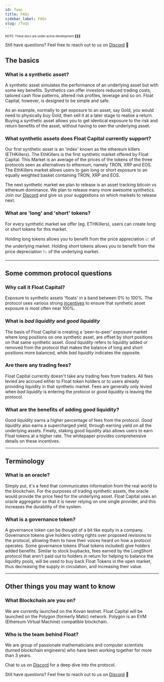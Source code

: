 ```yaml
---
id: faqs
title: FAQs
sidebar_label: FAQs
slug: /faqs
---
```


<sub><sup> NOTE: These docs are under active development 👷‍♀️👷 </sup></sub>

Still have questions? Feel free to reach out to us on [Discord](https://discord.gg/qesr2KZAhn) 🙏

## The basics

<!-- ### What is Float Capital? -->

### What is a synthetic asset?

A synthetic asset simulates the performance of an underlying asset but with some key benefits. Synthetics can offer investors reduced trading costs, tailored cash flow patterns, altered risk profiles, leverage and so on. Float Capital, however, is designed to be simple and safe.

As an example, normally to get exposure to an asset, say Gold, you would need to physically buy Gold, then sell it at a later stage to realise a return. Buying a synthetic asset allows you to get identical exposure to the risk and return benefits of the asset, without having to own the underlying asset.

### What synthetic assets does Float Capital currently support?

Our first synthetic asset is an 'index' known as the ethereum killers (ETHKillers). The EthKillers is the first synthetic market offered by Float Capital. This Market is an average of the prices of the tokens of the three protocols seen as alternatives to ethereum, namely TRON, XRP and EOS. The EthKillers market allows users to gain long or short exposure to an equally weighted basket containing TRON, XRP and EOS.

The next synthetic market we plan to release is an asset tracking bitcoin vs ethereum dominance. We plan to release many more awesome synthetics. Join our [Discord](https://discord.gg/qesr2KZAhn) and give us your suggestions on which markets to release next.

### What are 'long' and 'short' tokens?

For every synthetic market we offer (eg. ETHKillers), users can create long or short tokens for this market.

Holding long tokens allows you to benefit from the price appreciation 📈 of the underlying market. Holding short tokens allows you to benefit from the price depreciation 📉 of the underlying market.

<!-- ### What makes Float Capital different?

Float Capital is designed to be simple and safe: to be easy to use and transparent.

Not over collateralized
...
-->

<!-- ### Long tokens vs Short tokens vs Float tokens.. the differences.

Holders of Long tokens benefit from increases in the price of the underlying market. Holders of Short tokens benefit from decreases in the price of the underlying market. Each market has its own pair of long and short tokens. Holders of Float tokens will benefit from the routine retirement of the Float token done by the LongShort protocol. The Float Token is the governance token and holders will therefore have a say regarding changes to the protocol in the future. -->

---

## Some common protocol questions

### Why call it Float Capital?

Exposure to synthetic assets 'floats' in a band between 0% to 100%. The protocol uses various strong [incentives](/docs/overview) to ensure that synthetic asset exposure is most often near 100%.

### What is _bad liquidity_ and _good liquidity_

The basis of Float Capital is creating a 'peer-to-peer' exposure market where long positions on one synthetic asset, are offset by short positions on that same synthetic asset. _Good liquidity_ refers to liquidity added or removed from the protocol that makes the balance of long and short positions more balanced, while _bad liquidity_ indicates the opposite.

### Are there any trading fees?

Float Capital currently doesn't take any trading fees from traders. All fees levied are accrued either to Float token holders or to users already providing liquidity in that synthetic market. Fees are generally only levied when _bad liquidity_ is entering the protocol or _good liquidity_ is leaving the protocol.

### What are the benefits of adding good liquidity?

_Good liquidity_ earns a higher percentage of fees from the protocol. _Good liquidity_ also earns a supercharged yield, through earning yield on all the underlying assets. Finally, staking good liquidity also allows users to earn Float tokens at a higher rate. The whitepaper provides comprehensive details on these incentives.

<!-- Underlying protocol assets generate yield
On the dashboard there will be an indication of the imbalance between the long side liquidity and the short side liquidity. By watching this and taking adding good liquidity, you will be rewarded with the interest on all the liquidity of both sides of the market. The liquidity is deposited in [Aave](https://aave.com) where the token earns interest. -->

<!-- ### Why hold Float governance tokens?

Holders of Float tokens will benefit from the routine retirement of the Float token done by the LongShort protocol using any fees left over after rewarding holders of the Long or Short token that's least in favor. The Float Token is the governance token and therefore holders will also have a say regarding changes to the protocol in the future. -->

<!-- ### Will I really be able to stay completely anonymous?

Yes. KYC (Know Your Customer) is a due diligence process that traditional financial institutions are legally required to perform on you. It's completely normal for a traditional brokerage to know almost everything important about your financial life before they onboard you. -->

<!-- With DAOs (Decentralized Autonomous Organisations) like Float Capital, everything is handled by the blockchain, so no one will ask what your salary is, the source and extent of your liquid net worth, or your level of trading experience. -->

<!-- ### What are the market hours?

Crypto markets are not limited to normal market hours. They are 24-hour and cannot be halted. -->

<!-- ### What is a synthetic asset?

A synthetic asset simulates the performance of an underlying asset but with some key benefits. Synthetics can offer investors reduced trading costs, tailored cash flow patterns, altered risk profiles, leverage and so on. Float Capital however, is designed to be simple and safe. -->

---

## Terminology

### What is an oracle?

Simply put, it's a feed that communicates information from the real world to the blockchain. For the purposes of trading synthetic assets, the oracle would provide the price feed for the underlying asset. Float Capital uses an oracle aggregator so that it is never relying on one single provider, and this increases the durability of the system.

### What is a governance token?

A governance token can be thought of a bit like equity in a company. Governance tokens give holders voting rights over proposed revisions to the protocol, allowing them to have their voices heard on how a protocol operates. Some governance tokens (Float tokens included) give holders added benefits. Similar to stock buybacks, fees earned by the LongShort protocol that aren't paid out to holders in return for helping to balance the liquidity pools, will be used to buy back Float Tokens in the open market, thus decreasing the supply in circulation, and increasing their value.

---

## Other things you may want to know

### What Blockchain are you on?

We are currently launched on the Kovan testnet. Float Capital will be launched on the Polygon (formerly Matic) network. Polygon is an EVM (Ethereum Virtual Machine) compatible blockchain.

### Who is the team behind Float?

We are group of passionate mathematicians and computer scientists (turned blockchain engineers) who have been working together for more than 3 years.

Chat to us on [Discord](https://discord.gg/qesr2KZAhn) for a deep dive into the protocol.

<!--
### Have the LongShort Smart Contracts been audited?

Yes, you can find the audit reports [link: here]. -->

Still have questions? Feel free to reach out to us on [Discord](https://discord.gg/qesr2KZAhn) 🙏
